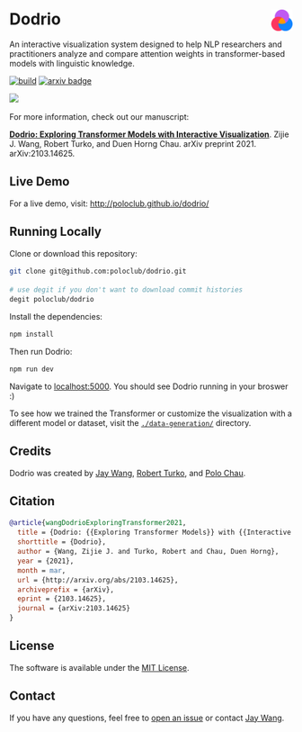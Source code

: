 # Dodrio <a href="https://poloclub.github.io/dodrio/"><img align="right" src="public/figures/dodrio-logo.svg" height="38"></img></a>

An interactive visualization system designed to help NLP researchers and practitioners analyze and compare attention weights in transformer-based models with linguistic knowledge.

[![build](https://github.com/poloclub/dodrio/workflows/build/badge.svg)](https://github.com/poloclub/dodrio/actions)
[![arxiv badge](https://img.shields.io/badge/arXiv-2103.14625-red)](http://arxiv.org/abs/2103.14625)

<a href="https://zijie.wang/#dodrio-video" target="_blank"><img src="https://i.imgur.com/wA5wudI.png" style="max-width:100%;"></a>

For more information, check out our manuscript:

[**Dodrio: Exploring Transformer Models with Interactive Visualization**](https://arxiv.org/abs/2103.14625).
Zijie J. Wang, Robert Turko, and Duen Horng Chau.
arXiv preprint 2021. arXiv:2103.14625.

## Live Demo

For a live demo, visit: http://poloclub.github.io/dodrio/

## Running Locally

Clone or download this repository:

```bash
git clone git@github.com:poloclub/dodrio.git

# use degit if you don't want to download commit histories
degit poloclub/dodrio
```

Install the dependencies:

```bash
npm install
```

Then run Dodrio:

```bash
npm run dev
```

Navigate to [localhost:5000](https://localhost:5000). You should see Dodrio running in your broswer :)

To see how we trained the Transformer or customize the visualization with a different model or dataset, visit the [`./data-generation/`](data-generation) directory.

## Credits

Dodrio was created by 
<a href="https://zijie.wang/">Jay Wang</a>,
<a href="https://www.linkedin.com/in/robert-turko/">Robert Turko</a>, and
<a href="https://www.cc.gatech.edu/~dchau/">Polo Chau</a>.

## Citation

```bibTeX
@article{wangDodrioExploringTransformer2021,
  title = {Dodrio: {{Exploring Transformer Models}} with {{Interactive Visualization}}},
  shorttitle = {Dodrio},
  author = {Wang, Zijie J. and Turko, Robert and Chau, Duen Horng},
  year = {2021},
  month = mar,
  url = {http://arxiv.org/abs/2103.14625},
  archiveprefix = {arXiv},
  eprint = {2103.14625},
  journal = {arXiv:2103.14625}
}
```

## License

The software is available under the [MIT License](https://github.com/poloclub/dodrio/blob/master/LICENSE).

## Contact

If you have any questions, feel free to [open an issue](https://github.com/poloclub/dodrio/issues/new/choose) or contact [Jay Wang](https://zijie.wang).
